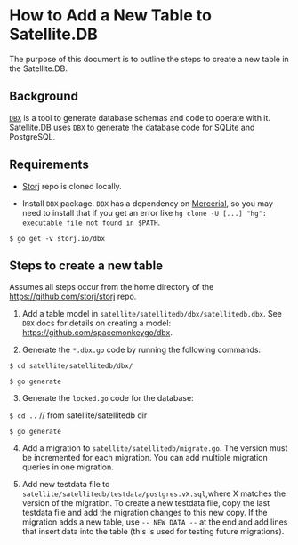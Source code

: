 # How to Add a New Table to Satellite.DB

The purpose of this document is to outline the steps to create a new table in the Satellite.DB.

## Background

[`DBX`](https://github.com/storj/dbx) is a tool to generate database schemas and code to operate with it. Satellite.DB  uses `DBX` to generate the database code for SQLite and PostgreSQL.

## Requirements

- [Storj](https://github.com/storj/storj) repo is cloned locally.

- Install `DBX` package.  `DBX` has a dependency on [Mercerial](https://www.mercurial-scm.org/wiki/), so you may need to install that if you get an error like `hg clone -U [...] "hg": executable file not found in $PATH`.

`$ go get -v storj.io/dbx`

## Steps to create a new table

Assumes all steps occur from the home directory of the https://github.com/storj/storj repo.

1. Add a table model in `satellite/satellitedb/dbx/satellitedb.dbx`. See `DBX` docs for details on creating a model: https://github.com/spacemonkeygo/dbx.

2. Generate the `*.dbx.go` code by running the following commands:

`$ cd satellite/satellitedb/dbx/`

`$ go generate`

3. Generate the `locked.go` code for the database:

`$ cd ..` // from satellite/satellitedb dir

`$ go generate`

4. Add a migration to `satellite/satellitedb/migrate.go`. The version must be incremented for each migration. You can add multiple migration queries in one migration.

5. Add new testdata file to `satellite/satellitedb/testdata/postgres.vX.sql`,where X matches the version of the migration. To create a new testdata file, copy the last testdata file and add the migration changes to this new copy.  If the migration adds a new table, use `-- NEW DATA --` at the end and add lines that insert data into the table (this is used for testing future migrations).
